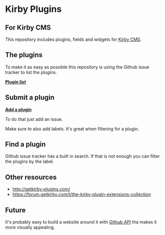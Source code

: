# Kirby Plugins

## For Kirby CMS

This repository includes plugins, fields and widgets for [Kirby CMS](https://getkirby.com/).

## The plugins

To make it as easy as possible this repository is using the Github issue tracker to list the plugins.

**[Plugin list](https://github.com/jenstornell/kirby-plugins/issues)**

## Submit a plugin

**[Add a plugin](https://github.com/jenstornell/kirby-plugins/issues)**

To do that just add an issue.

Make sure to also add labels. It's great when filtering for a plugin.

## Find a plugin

Github issue tracker has a built in search. If that is not enough you can filter the plugins by the label.

## Other resources

- http://getkirby-plugins.com/
- https://forum.getkirby.com/t/the-kirby-plugin-extensions-collection

## Future

It's probably easy to build a website around it with [Github API](https://developer.github.com/v3/issues/) tha makes it more visually appealing.
